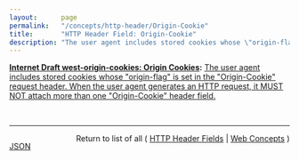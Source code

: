 ```yaml
---
layout:      page
permalink:   "/concepts/http-header/Origin-Cookie"
title:       "HTTP Header Field: Origin-Cookie"
description: "The user agent includes stored cookies whose \"origin-flag\" is set in the \"Origin-Cookie\" request header. When the user agent generates an HTTP request, it MUST NOT attach more than one \"Origin-Cookie\" header field."
---
```


**[Internet Draft west-origin-cookies: Origin Cookies](/specs/IETF/I-D/west-origin-cookies "This document updates RFC 6265, defining the &#34;origin&#34; attribute for cookies and the &#34;Origin-Cookie&#34; header field, which together allow servers to choose to harmonize the security policy of their cookies with the same-origin policy which governs other available client-side storage mechanisms."):** [The user agent includes stored cookies whose "origin-flag" is set in the "Origin-Cookie" request header. When the user agent generates an HTTP request, it MUST NOT attach more than one "Origin-Cookie" header field.](http://tools.ietf.org/html/draft-west-origin-cookies#section-4.4 "Read documentation for HTTP Header Field &#34;Origin-Cookie&#34;")

<br/>
<hr/>

<p style="float : left"><a href="./Origin-Cookie.json" title="JSON representing this particular Web Concept value">JSON</a></p>
<p style="text-align: right">Return to list of all ( <a href="../http-headers">HTTP Header Fields</a> | <a href="../">Web Concepts</a> )</p>
